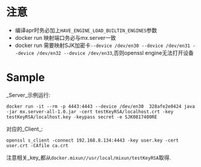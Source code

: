 # 注意
* 编译apr时务必加上`HAVE_ENGINE_LOAD_BUILTIN_ENGINES`参数
* docker run 映射端口务必与mx.server一致
* docker run 需要映射SJK加密卡`--device /dev/en30 --device /dev/en31 --device /dev/en32 --device /dev/en33`,否则openssl engine无法打开设备

# Sample
_Server_示例运行:

	docker run -it --rm -p 4443:4443 --device /dev/en30  328afe2e0424 java -jar mx.server-all-1.0.jar -cert testKeyRSA/localhost.crt -key testKeyRSA/localhost.key -keypass secret -e SJK0817400RE

对应的_Client_:

	openssl s_client -connect 192.168.8.134:4443 -key user.key -cert user.crt -CAfile ca.crt

注意相关_key_都从`docker.mixun//usr/local/mixun/testKeyRSA`取得.
